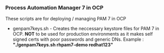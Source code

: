### Process Automation Manager 7 in OCP

These scripts are for deploying / managing PAM 7 in OCP

- genpam7keys.sh - Creates the neccessary keystore files for PAM 7 in OCP. **NOT** to be used for production environments as it makes self signed certs with poor passwords and generic DNs. Example : __"./genpam7keys.sh rhpam7-demo redhat123"__
